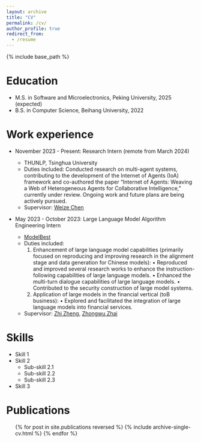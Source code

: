 ```yaml
---
layout: archive
title: "CV"
permalink: /cv/
author_profile: true
redirect_from:
  - /resume
---
```


{% include base_path %}

Education
======
* M.S. in Software and Microelectronics, Peking University, 2025 (expected)
* B.S. in Computer Science, Beihang University, 2022

Work experience
======
* November 2023 - Present: Research Intern (remote from March 2024)
  * THUNLP, Tsinghua University
  * Duties included: 
    Conducted research on multi-agent systems, contributing to the development of the Internet of Agents (IoA) framework and co-authored the paper “Internet of Agents: Weaving a Web of Heterogeneous Agents for Collaborative Intelligence,” currently under review. Ongoing work and future plans are being actively pursued.
  * Supervisor: [Weize Chen](https://scholar.google.com.hk/citations?user=0CoGHtIAAAAJ&hl=zh-CN)

* May 2023 - October 2023: Large Language Model Algorithm Engineering Intern
  * [ModelBest](modelbest.cn)
  * Duties included:
    1.	Enhancement of large language model capabilities (primarily focused on reproducing and improving research in the alignment stage and data generation for Chinese models):
    •	Reproduced and improved several research works to enhance the instruction-following capabilities of large language models.
    •	Enhanced the multi-turn dialogue capabilities of large language models.
    •	Contributed to the security construction of large model systems.
    2.	Application of large models in the financial vertical (toB business):
    •	Explored and facilitated the integration of large language models into financial services.
  * Supervisor: [Zhi Zheng](https://github.com/zh-zheng), [Zhongwu Zhai](https://scholar.google.com/citations?user=KRughd8AAAAJ&hl=zh-CN)


  
Skills
======
* Skill 1
* Skill 2
  * Sub-skill 2.1
  * Sub-skill 2.2
  * Sub-skill 2.3
* Skill 3

Publications
======
  <ul>{% for post in site.publications reversed %}
    {% include archive-single-cv.html %}
  {% endfor %}</ul>

